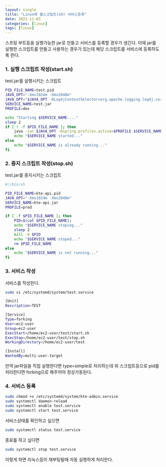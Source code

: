 ```yaml
---
layout: single
title: "Linux에 쉘스크립트(sh) 서비스등록"
date: 2021-11-03
categories: [linux]
tags: [linux]
---
```


스프링 부트등을 실행가능한 jar로 만들고 서비스를 등록할 경우가 생긴다. 이때 jar를 실행한 스크립트를 만들고 사용하는 경우가 있는데 해당 스크립트를 서비스에 등록하도록 한다.

### 1. 실행 스크립트 작성(start.sh)

test.jar를 실행시키는 스크립트

```bash
PID_FILE_NAME=test.pid
JAVA_OPT="-Xms1024m -Xmx2048m"
JAVA_OPT="$JAVA_OPT -DLog4jContextSelector=org.apache.logging.log4j.core.async.AsyncLoggerContextSelector"
SERVICE_NAME=test.jar
PROFILE=dev

echo "Starting $SERVICE_NAME...."
sleep 2
if [ ! -f $PID_FILE_NAME ]; then
    java -jar $JAVA_OPT -Dspring.profiles.active=$PROFILE $SERVICE_NAME >> /dev/null & echo $! > $PID_FILE_NAME
    echo "$SERVICE_NAME started..."
else
    echo "$SERVICE_NAME is already running..."
fi
```

### 2. 중지 스크립트 작성(stop.sh)

test.jar를 중지시키는 스크립트

```bash
#!/bin/sh

PID_FILE_NAME=kte-api.pid
JAVA_OPT="-Xms1024m -Xmx2048m"
SERVICE_NAME=kte-api.jar
PROFILE=prod

if [ -f $PID_FILE_NAME ]; then
    PID=$(cat $PID_FILE_NAME);
    echo "$SERVICE_NAME stoping..."
    sleep 2
    kill -9 $PID
    echo "$SERVICE_NAME stoped..."
    rm $PID_FILE_NAME
else
    echo "$SERVICE_NAME is not running..."
fi
```

### 3. 서비스 작성

서비스를 작성한다.

```bash
sudo vi /etc/systemd/system/test.service
```

```bash
[Unit]
Description=TEST

[Service]
Type=forking
User=ec2-user
Group=ec2-user
ExecStart=/home/ec2-user/test/start.sh
ExecStop=/home/ec2-user/test/stop.sh
WorkingDirectory=/home/ec2-user/test

[Install]
WantedBy=multi-user.target
```

만약 jar파일을 직접 실행한다면 type=simple로 처리하는데 위 스크립트등으로 pid를 처리한다면 forking으로 해주어야 정상가동된다.

### 4. 서비스 등록

```bash
sudo chmod +x /etc/systemd/system/kte-admin.service
sudo systemctl daemon-reload
sudo systemctl enable test.service
sudo systemctl start test.service
```

서비스상태를 확인하고 싶으면

```bash
sudo systemctl status test.service
```

종료를 하고 싶다면

```bash
sudo systemctl stop test.service
```

이렇게 하면 리눅스등이 재부팅될때 자동 실행하게 처리한다.
